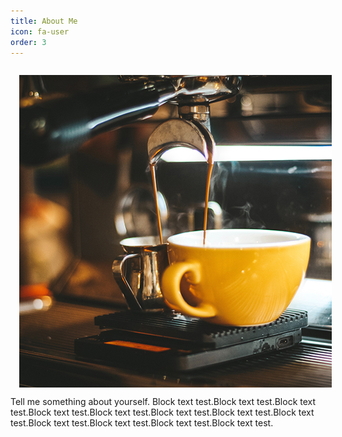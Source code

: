 ```yaml
---
title: About Me
icon: fa-user
order: 3
---
```


<p><img src="assets/images/about_me_sq.jpg" alt="Coffee" style="float:left; margin:1em"/>

Tell me something about yourself.  Block text test.Block text test.Block text test.Block text test.Block text test.Block text test.Block text test.Block text test.Block text test.Block text test.Block text test.Block text test.</p>

